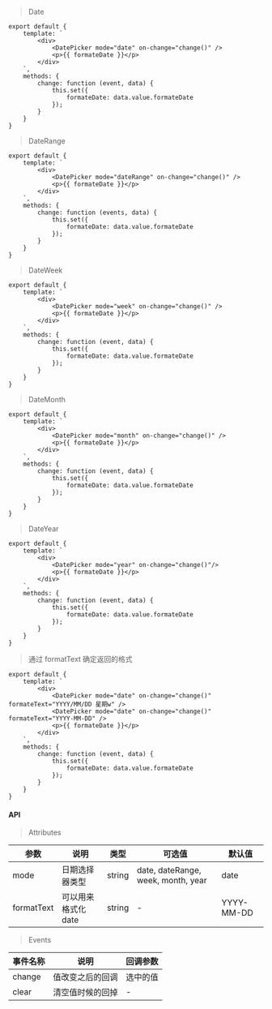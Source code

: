 > Date

    export default {
        template: `
            <div>
                <DatePicker mode="date" on-change="change()" />
                <p>{{ formateDate }}</p>
            </div>
        `,
        methods: {
            change: function (event, data) {
                this.set({
                    formateDate: data.value.formateDate
                });
            }
        }
    }


> DateRange

    export default {
        template: `
            <div>
                <DatePicker mode="dateRange" on-change="change()" />
                <p>{{ formateDate }}</p>
            </div>
        `,
        methods: {
            change: function (events, data) {
                this.set({
                    formateDate: data.value.formateDate
                });
            }
        }
    }

> DateWeek

    export default {
        template: `
            <div>
                <DatePicker mode="week" on-change="change()" />
                <p>{{ formateDate }}</p>
            </div>
        `,
        methods: {
            change: function (event, data) {
                this.set({
                    formateDate: data.value.formateDate
                });
            }
        }
    }

> DateMonth

    export default {
        template: `
            <div>
                <DatePicker mode="month" on-change="change()" />
                <p>{{ formateDate }}</p>
            </div>
        `,
        methods: {
            change: function (event, data) {
                this.set({
                    formateDate: data.value.formateDate
                });
            }
        }
    }

> DateYear

    export default {
        template: `
            <div>
                <DatePicker mode="year" on-change="change()"/>
                <p>{{ formateDate }}</p>
            </div>
        `,
        methods: {
            change: function (event, data) {
                this.set({
                    formateDate: data.value.formateDate
                });
            }
        }
    }

> 通过 formatText 确定返回的格式

    export default {
        template: `
            <div>
                <DatePicker mode="date" on-change="change()" formateText="YYYY/MM/DD 星期w" />
                <DatePicker mode="date" on-change="change()" formateText="YYYY-MM-DD" />
                <p>{{ formateDate }}</p>
            </div>
        `,
        methods: {
            change: function (event, data) {
                this.set({
                    formateDate: data.value.formateDate
                });
            }
        }
    }


#### API

> Attributes

参数 | 说明 | 类型 | 可选值 | 默认值
---|---|---|---|---
mode | 日期选择器类型 | string | date, dateRange, week, month, year | date
formatText | 可以用来格式化date | string | - | YYYY-MM-DD

> Events

事件名称 | 说明 | 回调参数
---|---|---
change | 值改变之后的回调 | 选中的值
clear | 清空值时候的回掉 | -